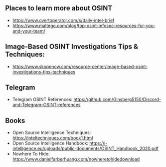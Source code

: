 ## Places to learn more about OSINT
- https://www.overtoperator.com/s/daily-intel-brief
- https://www.maltego.com/blog/top-osint-infosec-resources-for-you-and-your-team/

## Image-Based OSINT Investigations Tips & Techniques:
- https://www.skopenow.com/resource-center/image-based-osint-investigations-tips-techniques

## Telegram
- Telegram OSINT References: https://github.com/Ginsberg5150/Discord-and-Telegram-OSINT-references

## Books
- Open Source Intelligence Techniques: https://inteltechniques.com/book1.html
- Open Source Intelligence Handbook: https://i-intelligence.eu/uploads/public-documents/OSINT_Handbook_2020.pdf
- Nowhere To Hide: https://www.danielfarberhuang.com/nowheretohidedownload
